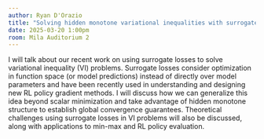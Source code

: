 ```yaml
---
author: Ryan D'Orazio
title: "Solving hidden monotone variational inequalities with surrogate losses"
date: 2025-03-20 1:00pm
room: Mila Auditorium 2
---
```


I will talk about our recent work on using surrogate losses to solve variational inequality (VI) problems. Surrogate losses consider optimization in function space (or model predictions) instead of directly over model parameters and have been recently used in understanding and designing new RL policy gradient methods. I will discuss how we can generalize this idea beyond scalar minimization and take advantage of hidden monotone structure to establish global convergence guarantees. Theoretical challenges using surrogate losses in VI problems will also be discussed, along with applications to min-max and RL policy evaluation.